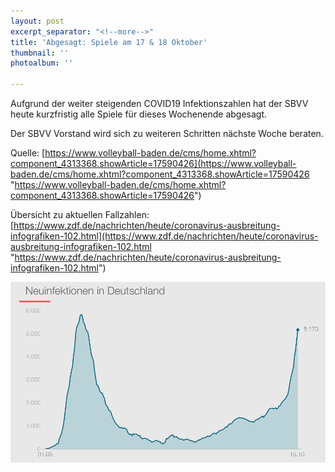 ```yaml
---
layout: post
excerpt_separator: "<!--more-->"
title: 'Abgesagt: Spiele am 17 & 18 Oktober'
thumbnail: ''
photoalbum: ''

---
```

Aufgrund der weiter steigenden COVID19 Infektionszahlen hat der SBVV heute kurzfristig alle Spiele für dieses Wochenende abgesagt.

Der SBVV Vorstand wird sich zu weiteren Schritten nächste Woche beraten.

Quelle: [https://www.volleyball-baden.de/cms/home.xhtml?component_4313368.showArticle=17590426](https://www.volleyball-baden.de/cms/home.xhtml?component_4313368.showArticle=17590426 "https://www.volleyball-baden.de/cms/home.xhtml?component_4313368.showArticle=17590426")

Übersicht zu aktuellen Fallzahlen: [https://www.zdf.de/nachrichten/heute/coronavirus-ausbreitung-infografiken-102.html](https://www.zdf.de/nachrichten/heute/coronavirus-ausbreitung-infografiken-102.html "https://www.zdf.de/nachrichten/heute/coronavirus-ausbreitung-infografiken-102.html")

![](/upload/2020/10/16/screenshot-2020-10-16-at-21-55-31.png)